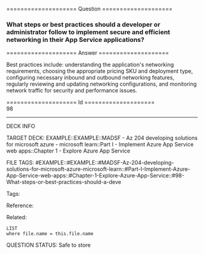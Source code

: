 ==================== Question ====================  

### What steps or best practices should a developer or administrator follow to implement secure and efficient networking in their App Service applications?  

==================== Answer ====================  

Best practices include: understanding the application's networking requirements, choosing the appropriate pricing SKU and deployment type, configuring necessary inbound and outbound networking features, regularly reviewing and updating networking configurations, and monitoring network traffic for security and performance issues.

==================== Id ====================  
98

---

DECK INFO

TARGET DECK: EXAMPLE::EXAMPLE::MADSF - Az 204 developing solutions for microsoft azure - microsoft learn::Part I - Implement Azure App Service web apps::Chapter 1 - Explore Azure App Service

FILE TAGS: #EXAMPLE::#EXAMPLE::#MADSF-Az-204-developing-solutions-for-microsoft-azure-microsoft-learn::#Part-I-Implement-Azure-App-Service-web-apps::#Chapter-1-Explore-Azure-App-Service::#98-What-steps-or-best-practices-should-a-deve

Tags:

Reference:

Related:

```dataview
LIST
where file.name = this.file.name
```
QUESTION STATUS: Safe to store

